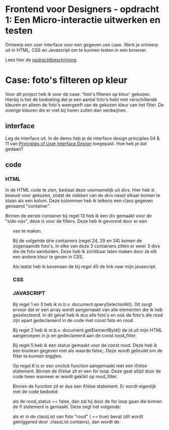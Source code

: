 # Frontend voor Designers - opdracht 1: Een Micro-interactie uitwerken en testen

Ontwerp een user interface voor een gegeven use case. Werk je ontwerp uit in HTML, CSS en Javascript om te kunnen testen in een browser.

Lees hier de [opdrachtbeschrijving](./opdrachtbeschrijving.md).


# Case: foto's filteren op kleur
Voor dit project heb ik voor de case: 'foto's filteren op kleur' gekozen. Hierbij is het de bedoeling dat je een aantal foto's hebt met verschillende kleuren en alleen de foto's weergeeft van de gekozen kleur van het filter. De overige kleuren die er niet bij horen zullen dan verdwijnen.

## interface
Leg de interface uit. In de demo heb je de interface design principles 04 & 11 van [Principles of User Interface Design](http://bokardo.com/principles-of-user-interface-design/) toegepast. Hoe heb je dat gedaan?


## code
### HTML
In de HTML code te zien, bestaat deze voornamelijk uit divs. Hier heb ik bewust voor gekozen, zodat de vlakken van de divs naast elkaar komen te staan als een kolom. Deze kolommen heb ik telkens een class gegeven genaamd "container".

Binnen de eerste container bij regel 13 heb ik een div gemaakt voor de "side-nav", deze is voor de filters. Deze heb ik gevormd door er een <ul> van te maken. 

Bij de volgende drie containers (regel 24, 29 en 34) komen de zogenaamde foto's. In elke van deze 3 containers zitten er weer 3 divs die de foto aanduiden. Deze heb ik zichtbaar laten maken door ze elk een andere kleur te geven in CSS. 

Als laatst heb ik bovenaan de </body> bij regel 40 de link naar mijn javascript.

### CSS


### JAVASCRIPT
Bij regel 1 en 3 heb ik m.b.v. document.querySelectorAll(). Dit zorgt ervoor dat er een array wordt aangemaakt van alle elementen die ik heb geselecteerd. In dit geval heb ik dus alle foto's en ook de foto's die rood zijn apart gedeclareerd in de code met const foto en rood.

Bij regel 2 heb ik m.b.v. document.getElementById() de id uit mijn HTML aangeroepen in js en gedeclareerd aan de const rood_filter.

Bij regel 5 heb ik een status gemaakt voor de const rood. Deze heb ik een boolean gegeven met als waarde false;. Deze wordt gebruikt om de filter te kunnen togglen.

Op regel 6 is er een onclick function aangemaakt met een if/else statement. Binnen de if/else zit er een for loop. Deze gaat altijd door de code heen wanneer er wordt geklikt op rood_filter.

Binnen de function zit er dus een if/else statement. Er wordt eigenlijk met de code bedoeld:

als de rood_status == false, dan zal hij door de for loop gaan die binnen de if statement is gemaakt. Deze zegt het volgende:

als er in de classList van foto "rood" ( == true) bevat (dit wordt getriggered door .classList.contains), dan wordt de 

